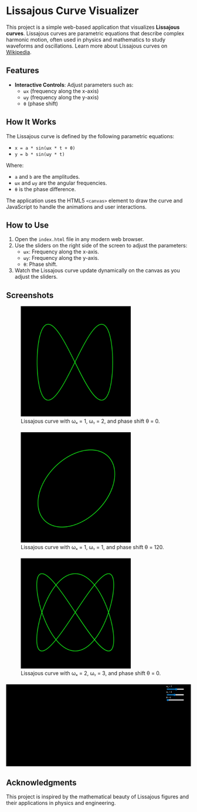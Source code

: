 # Lissajous Curve Visualizer

This project is a simple web-based application that visualizes **Lissajous curves**. Lissajous curves are parametric equations that describe complex harmonic motion, often used in physics and mathematics to study waveforms and oscillations. Learn more about Lissajous curves on [Wikipedia](https://en.wikipedia.org/wiki/Lissajous_curve).

## Features

- **Interactive Controls**: Adjust parameters such as:
  - `ωx` (frequency along the x-axis)
  - `ωy` (frequency along the y-axis)
  - `θ` (phase shift)

## How It Works

The Lissajous curve is defined by the following parametric equations:

- `x = a * sin(ωx * t + θ)`
- `y = b * sin(ωy * t)`

Where:
- `a` and `b` are the amplitudes.
- `ωx` and `ωy` are the angular frequencies.
- `θ` is the phase difference.

The application uses the HTML5 `<canvas>` element to draw the curve and JavaScript to handle the animations and user interactions.

## How to Use

1. Open the `index.html` file in any modern web browser.
2. Use the sliders on the right side of the screen to adjust the parameters:
   - `ωx`: Frequency along the x-axis.
   - `ωy`: Frequency along the y-axis.
   - `θ`: Phase shift.
3. Watch the Lissajous curve update dynamically on the canvas as you adjust the sliders.

## Screenshots

<figure style="margin-bottom: 1.5em;">
  <img src="screenshots/img_1.png" alt="Screenshot 1" width="300">
  <figcaption>Lissajous curve with ωₓ = 1, ωᵧ = 2, and phase shift θ = 0.</figcaption>
</figure>
<figure style="margin-bottom: 1.5em;">
  <img src="screenshots/img_2.png" alt="Screenshot 2" width="300">
  <figcaption>Lissajous curve with ωₓ = 1, ωᵧ = 1, and phase shift θ = 120.</figcaption>
</figure>
<figure style="margin-bottom: 1.5em;">
  <img src="screenshots/img_3.png" alt="Screenshot 3" width="300">
  <figcaption>Lissajous curve with ωₓ = 2, ωᵧ = 3, and phase shift θ = 0.</figcaption>
</figure>

![Lissajous curve visualizer](screenshots/gif_1.gif)

## Acknowledgments

This project is inspired by the mathematical beauty of Lissajous figures and their applications in physics and engineering.

